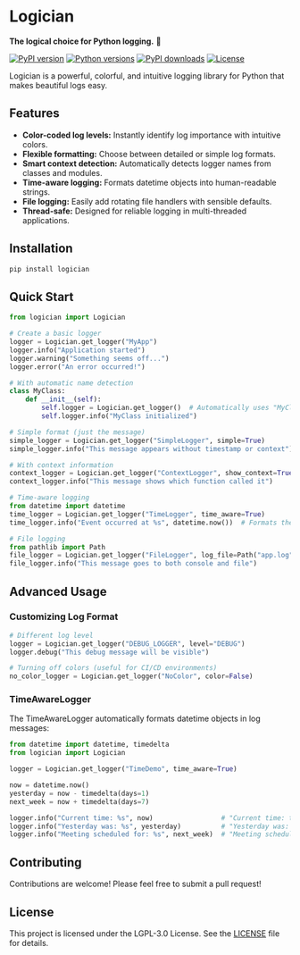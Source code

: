 # Logician

**The logical choice for Python logging.** 🖖

[![PyPI version](https://img.shields.io/pypi/v/logician.svg)](https://pypi.org/project/logician/)
[![Python versions](https://img.shields.io/pypi/pyversions/logician.svg)](https://pypi.org/project/logician/)
[![PyPI downloads](https://img.shields.io/pypi/dm/logician.svg)](https://pypi.org/project/logician/)
[![License](https://img.shields.io/pypi/l/logician.svg)](https://github.com/dannystewart/logician/blob/main/LICENSE)

Logician is a powerful, colorful, and intuitive logging library for Python that makes beautiful logs easy.

## Features

- **Color-coded log levels:** Instantly identify log importance with intuitive colors.
- **Flexible formatting:** Choose between detailed or simple log formats.
- **Smart context detection:** Automatically detects logger names from classes and modules.
- **Time-aware logging:** Formats datetime objects into human-readable strings.
- **File logging:** Easily add rotating file handlers with sensible defaults.
- **Thread-safe:** Designed for reliable logging in multi-threaded applications.

## Installation

```bash
pip install logician
```

## Quick Start

```python
from logician import Logician

# Create a basic logger
logger = Logician.get_logger("MyApp")
logger.info("Application started")
logger.warning("Something seems off...")
logger.error("An error occurred!")

# With automatic name detection
class MyClass:
    def __init__(self):
        self.logger = Logician.get_logger()  # Automatically uses "MyClass" as the logger name
        self.logger.info("MyClass initialized")

# Simple format (just the message)
simple_logger = Logician.get_logger("SimpleLogger", simple=True)
simple_logger.info("This message appears without timestamp or context")

# With context information
context_logger = Logician.get_logger("ContextLogger", show_context=True)
context_logger.info("This message shows which function called it")

# Time-aware logging
from datetime import datetime
time_logger = Logician.get_logger("TimeLogger", time_aware=True)
time_logger.info("Event occurred at %s", datetime.now())  # Formats the datetime nicely

# File logging
from pathlib import Path
file_logger = Logician.get_logger("FileLogger", log_file=Path("app.log"))
file_logger.info("This message goes to both console and file")
```

## Advanced Usage

### Customizing Log Format

```python
# Different log level
logger = Logician.get_logger("DEBUG_LOGGER", level="DEBUG")
logger.debug("This debug message will be visible")

# Turning off colors (useful for CI/CD environments)
no_color_logger = Logician.get_logger("NoColor", color=False)
```

### TimeAwareLogger

The TimeAwareLogger automatically formats datetime objects in log messages:

```python
from datetime import datetime, timedelta
from logician import Logician

logger = Logician.get_logger("TimeDemo", time_aware=True)

now = datetime.now()
yesterday = now - timedelta(days=1)
next_week = now + timedelta(days=7)

logger.info("Current time: %s", now)                 # "Current time: today at 2:30 PM"
logger.info("Yesterday was: %s", yesterday)          # "Yesterday was: yesterday at 2:30 PM"
logger.info("Meeting scheduled for: %s", next_week)  # "Meeting scheduled for: Monday at 2:30 PM"
```

## Contributing

Contributions are welcome! Please feel free to submit a pull request!

## License

This project is licensed under the LGPL-3.0 License. See the [LICENSE](https://github.com/dannystewart/logician/blob/main/LICENSE) file for details.
